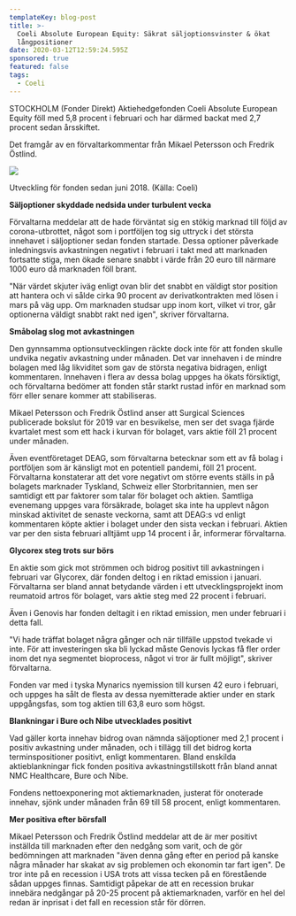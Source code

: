 ```yaml
---
templateKey: blog-post
title: >-
  Coeli Absolute European Equity: Säkrat säljoptionsvinster & ökat
  långpositioner
date: 2020-03-12T12:59:24.595Z
sponsored: true
featured: false
tags:
  - Coeli
---
```

STOCKHOLM (Fonder Direkt) Aktiehedgefonden Coeli Absolute European Equity föll med 5,8 procent i februari och har därmed backat med 2,7 procent sedan årsskiftet.

Det framgår av en förvaltarkommentar från Mikael Petersson och Fredrik Östlind.

![](/img/european.PNG)

Utveckling för fonden sedan juni 2018. (Källa: Coeli)

**Säljoptioner skyddade nedsida under turbulent vecka**

Förvaltarna meddelar att de hade förväntat sig en stökig marknad till följd av corona-utbrottet, något som i portföljen tog sig uttryck i det största innehavet i säljoptioner sedan fonden startade. Dessa optioner påverkade inledningsvis avkastningen negativt i februari i takt med att marknaden fortsatte stiga, men ökade senare snabbt i värde från 20 euro till närmare 1000 euro då marknaden föll brant.

"När värdet skjuter iväg enligt ovan blir det snabbt en väldigt stor position att hantera och vi sålde cirka 90 procent av derivatkontrakten med lösen i mars på väg upp. Om marknaden studsar upp inom kort, vilket vi tror, går optionerna väldigt snabbt rakt ned igen", skriver förvaltarna.

**Småbolag slog mot avkastningen**

Den gynnsamma optionsutvecklingen räckte dock inte för att fonden skulle undvika negativ avkastning under månaden. Det var innehaven i de mindre bolagen med låg likviditet som gav de största negativa bidragen, enligt kommentaren. Innehaven i flera av dessa bolag uppges ha ökats försiktigt, och förvaltarna bedömer att fonden står starkt rustad inför en marknad som förr eller senare kommer att stabiliseras.

Mikael Petersson och Fredrik Östlind anser att Surgical Sciences publicerade bokslut för 2019 var en besvikelse, men ser det svaga fjärde kvartalet mest som ett hack i kurvan för bolaget, vars aktie föll 21 procent under månaden.

Även eventföretaget DEAG, som förvaltarna betecknar som ett av få bolag i portföljen som är känsligt mot en potentiell pandemi, föll 21 procent. Förvaltarna konstaterar att det vore negativt om större events ställs in på bolagets marknader Tyskland, Schweiz eller Storbritannien, men ser samtidigt ett par faktorer som talar för bolaget och aktien. Samtliga evenemang uppges vara försäkrade, bolaget ska inte ha upplevt någon minskad aktivitet de senaste veckorna, samt att DEAG:s vd enligt kommentaren köpte aktier i bolaget under den sista veckan i februari. Aktien var per den sista februari alltjämt upp 14 procent i år, informerar förvaltarna.

**Glycorex steg trots sur börs**

En aktie som gick mot strömmen och bidrog positivt till avkastningen i februari var Glycorex, där fonden deltog i en riktad emission i januari. Förvaltarna ser bland annat betydande värden i ett utvecklingsprojekt inom reumatoid artros för bolaget, vars aktie steg med 22 procent i februari.

Även i Genovis har fonden deltagit i en riktad emission, men under februari i detta fall.

"Vi hade träffat bolaget några gånger och när tillfälle uppstod tvekade vi inte. För att investeringen ska bli lyckad måste Genovis lyckas få fler order inom det nya segmentet bioprocess, något vi tror är fullt möjligt", skriver förvaltarna.

Fonden var med i tyska Mynarics nyemission till kursen 42 euro i februari, och uppges ha sålt de flesta av dessa nyemitterade aktier under en stark uppgångsfas, som tog aktien till 63,8 euro som högst.

**Blankningar i Bure och Nibe utvecklades positivt**

Vad gäller korta innehav bidrog ovan nämnda säljoptioner med 2,1 procent i positiv avkastning under månaden, och i tillägg till det bidrog korta terminspositioner positivt, enligt kommentaren. Bland enskilda aktieblankningar fick fonden positiva avkastningstillskott från bland annat NMC Healthcare, Bure och Nibe.

Fondens nettoexponering mot aktiemarknaden, justerat för onoterade innehav, sjönk under månaden från 69 till 58 procent, enligt kommentaren.

**Mer positiva efter börsfall**

Mikael Petersson och Fredrik Östlind meddelar att de är mer positivt inställda till marknaden efter den nedgång som varit, och de gör bedömningen att marknaden "även denna gång efter en period på kanske några månader har skakat av sig problemen och ekonomin tar fart igen". De tror inte på en recession i USA trots att vissa tecken på en förestående sådan uppges finnas. Samtidigt påpekar de att en recession brukar innebära nedgångar på 20-25 procent på aktiemarknaden, varför en hel del redan är inprisat i det fall en recession står för dörren.
